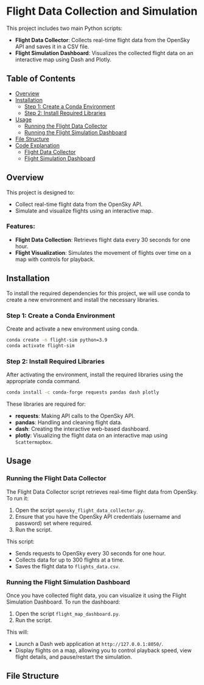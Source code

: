 # Flight Data Collection and Simulation

This project includes two main Python scripts:

- **Flight Data Collector**: Collects real-time flight data from the OpenSky API and saves it in a CSV file.
- **Flight Simulation Dashboard**: Visualizes the collected flight data on an interactive map using Dash and Plotly.

## Table of Contents

- [Overview](#overview)
- [Installation](#installation)
  - [Step 1: Create a Conda Environment](#step-1-create-a-conda-environment)
  - [Step 2: Install Required Libraries](#step-2-install-required-libraries)
- [Usage](#usage)
  - [Running the Flight Data Collector](#running-the-flight-data-collector)
  - [Running the Flight Simulation Dashboard](#running-the-flight-simulation-dashboard)
- [File Structure](#file-structure)
- [Code Explanation](#code-explanation)
  - [Flight Data Collector](#flight-data-collector)
  - [Flight Simulation Dashboard](#flight-simulation-dashboard)

## Overview

This project is designed to:

- Collect real-time flight data from the OpenSky API.
- Simulate and visualize flights using an interactive map.

### Features:

- **Flight Data Collection**: Retrieves flight data every 30 seconds for one hour.
- **Flight Visualization**: Simulates the movement of flights over time on a map with controls for playback.

## Installation

To install the required dependencies for this project, we will use conda to create a new environment and install the necessary libraries.

### Step 1: Create a Conda Environment

Create and activate a new environment using conda.

```bash
conda create -n flight-sim python=3.9
conda activate flight-sim
```

### Step 2: Install Required Libraries

After activating the environment, install the required libraries using the appropriate conda command.

```bash
conda install -c conda-forge requests pandas dash plotly
```

These libraries are required for:

- **requests**: Making API calls to the OpenSky API.
- **pandas**: Handling and cleaning flight data.
- **dash**: Creating the interactive web-based dashboard.
- **plotly**: Visualizing the flight data on an interactive map using `Scattermapbox`.

## Usage

### Running the Flight Data Collector

The Flight Data Collector script retrieves real-time flight data from OpenSky. To run it:

1. Open the script `opensky_flight_data_collector.py`.
2. Ensure that you have the OpenSky API credentials (username and password) set where required.
3. Run the script.

This script:

- Sends requests to OpenSky every 30 seconds for one hour.
- Collects data for up to 300 flights at a time.
- Saves the flight data to `flights_data.csv`.

### Running the Flight Simulation Dashboard

Once you have collected flight data, you can visualize it using the Flight Simulation Dashboard. To run the dashboard:

1. Open the script `flight_map_dashboard.py`.
2. Run the script.

This will:

- Launch a Dash web application at `http://127.0.0.1:8050/`.
- Display flights on a map, allowing you to control playback speed, view flight details, and pause/restart the simulation.

## File Structure

